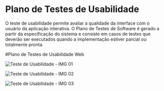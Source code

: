 # Plano de Testes de Usabilidade

O teste de usabilidade permite avaliar a qualidade da interface com o usuário da aplicação interativa. O Plano de Testes de Software é gerado a partir da especificação do sistema e consiste em casos de testes que deverão ser executados quando a implementação estiver parcial ou totalmente pronta.

#Plano de Testes de Usabilidade Web

![Teste de Usabilidade - IMG 01](https://github.com/ICEI-PUC-Minas-PMV-ADS/pmv-ads-2023-2-e4-proj-dad-t3-1999-burguer/assets/108990294/63045633-7910-4cce-8f56-f743cf33dd93)

![Teste de Usabilidade - IMG 02](https://github.com/ICEI-PUC-Minas-PMV-ADS/pmv-ads-2023-2-e4-proj-dad-t3-1999-burguer/assets/108990294/e25ca26d-574a-49a7-91b3-86f492e26910)

![Teste de Usabilidade - IMG 03](https://github.com/ICEI-PUC-Minas-PMV-ADS/pmv-ads-2023-2-e4-proj-dad-t3-1999-burguer/assets/108990294/d6b55151-bbc7-4f67-96ff-02ccb91ac848)
